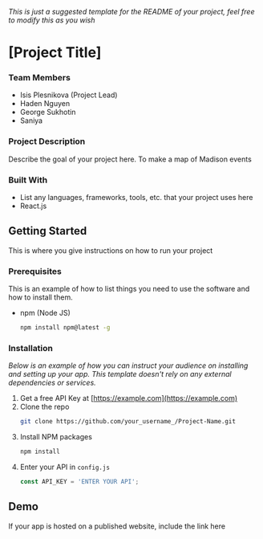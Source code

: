 _This is just a suggested template for the README of your project, feel free to modify this as you wish_
# \[Project Title\]

### Team Members
- Isis Plesnikova (Project Lead)
- Haden Nguyen
- George Sukhotin
- Saniya

### Project Description
Describe the goal of your project here. To make a map of Madison events

### Built With
- List any languages, frameworks, tools, etc. that your project uses here
- React.js

## Getting Started
This is where you give instructions on how to run your project

### Prerequisites

This is an example of how to list things you need to use the software and how to install them.
* npm (Node JS)
  ```sh
  npm install npm@latest -g
  ```

### Installation

_Below is an example of how you can instruct your audience on installing and setting up your app. This template doesn't rely on any external dependencies or services._

1. Get a free API Key at [https://example.com](https://example.com)
2. Clone the repo
   ```sh
   git clone https://github.com/your_username_/Project-Name.git
   ```
3. Install NPM packages
   ```sh
   npm install
   ```
4. Enter your API in `config.js`
   ```js
   const API_KEY = 'ENTER YOUR API';
   ```
## Demo
If your app is hosted on a published website, include the link here
